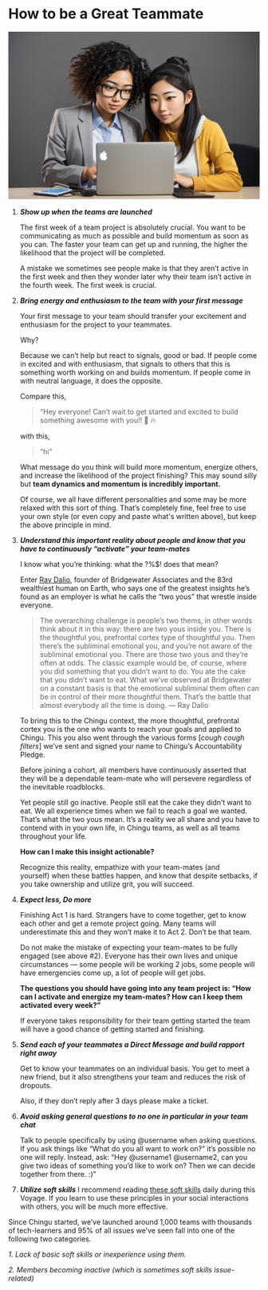 # How to be a Great Teammate

![Teammates helping each other](./assets/Two_teammates_helping_each_other.jpeg)

1. ***Show up when the teams are launched***
    
    The first week of a team project is absolutely crucial. You want to be communicating as much as possible and build momentum as soon as you can. The faster your team can get up and running, the higher the likelihood that the project will be completed.
    
    A mistake we sometimes see people make is that they aren’t active in the first week and then they wonder later why their team isn’t active in the fourth week. The first week is crucial.
    
2. ***Bring energy and enthusiasm to the team with your first message***
    
    Your first message to your team should transfer your excitement and enthusiasm for the project to your teammates.
    
    Why?
    
    Because we can’t help but react to signals, good or bad. If people come in excited and with enthusiasm, that signals to others that this is something worth working on and builds momentum. If people come in with neutral language, it does the opposite.
    
    Compare this,
    
    > “Hey everyone! Can’t wait to get started and excited to build something awesome with you!! 🚀 🔥
    > 
    
    with this,
    
    > “hi”
    > 
    
    What message do you think will build more momentum, energize others, and increase the likelihood of the project finishing? This may sound silly but **team dynamics and momentum is incredibly important.**
    
    Of course, we all have different personalities and some may be more relaxed with this sort of thing. That’s completely fine, feel free to use your own style (or even copy and paste what's written above), but keep the above principle in mind.
    
3. ***Understand this important reality about people and know that you have to continuously “activate” your team-mates***
    
    I know what you’re thinking: what the ?%$! does that mean?
    
    Enter [Ray Dalio](https://medium.com/@raydalio), founder of Bridgewater Associates and the 83rd wealthiest human on Earth, who says one of the greatest insights he’s found as an employer is what he calls the “two yous” that wrestle inside everyone.
    
    > The overarching challenge is people’s two thems, in other words think about it in this way: there are two yous inside you. There is the thoughtful you, prefrontal cortex type of thoughtful you. Then there’s the subliminal emotional you, and you’re not aware of the subliminal emotional you. There are those two yous and they’re often at odds. The classic example would be, of course, where you did something that you didn’t want to do. You ate the cake that you didn’t want to eat. What we’ve observed at Bridgewater on a constant basis is that the emotional subliminal them often can be in control of their more thoughtful them. That’s the battle that almost everybody all the time is doing. — Ray Dalio
    > 
    
    To bring this to the Chingu context, the more thoughtful, prefrontal cortex you is the one who wants to reach your goals and applied to Chingu. This you also went through the various forms [*cough cough filters*] we’ve sent and signed your name to Chingu’s Accountability Pledge.
    
    Before joining a cohort, all members have continuously asserted that they will be a dependable team-mate who will persevere regardless of the inevitable roadblocks.
    
    Yet people still go inactive. People still eat the cake they didn’t want to eat. We all experience times when we fail to reach a goal we wanted. That’s what the two yous mean. It’s a reality we all share and you have to contend with in your own life, in Chingu teams, as well as all teams throughout your life.
    
    **How can I make this insight actionable?**
    
    Recognize this reality, empathize with your team-mates (and yourself) when these battles happen, and know that despite setbacks, if you take ownership and utilize grit, you will succeed.
    
4. ***Expect less, Do more***
    
    Finishing Act 1 is hard. Strangers have to come together, get to know each other and get a remote project going. Many teams will underestimate this and they won’t make it to Act 2. Don’t be that team.
    
    Do not make the mistake of expecting your team-mates to be fully engaged (see above #2). Everyone has their own lives and unique circumstances — some people will be working 2 jobs, some people will have emergencies come up, a lot of people will get jobs.
    
    **The questions you should have going into any team project is: “How can I activate and energize my team-mates? How can I keep them activated every week?”**
    
    If everyone takes responsibility for their team getting started the team will have a good chance of getting started and finishing.
    
5. ***Send each of your teammates a Direct Message and build rapport right away***
    
    Get to know your teammates on an individual basis. You get to meet a new friend, but it also strengthens your team and reduces the risk of dropouts.
    
    Also, if they don’t reply after 3 days please make a ticket.
    
6. ***Avoid asking general questions to no one in particular in your team chat***
    
    Talk to people specifically by using @username when asking questions. If you ask things like “What do you all want to work on?” it’s possible no one will reply. Instead, ask: “Hey @username1 @username2, can you give two ideas of something you’d like to work on? Then we can decide together from there. :)”
    
7. ***Utilize soft skills*** I recommend reading [these soft skills](./softskills101.md) daily during this Voyage. If you learn to use these principles in your social interactions with others, you will be much more effective.

Since Chingu started, we’ve launched around 1,000 teams with thousands of tech-learners and 95% of all issues we’ve seen fall into one of the following two categories.

*1. Lack of basic soft skills or inexperience using them.*

*2. Members becoming inactive (which is sometimes soft skills issue-related)*